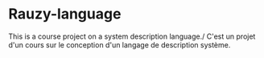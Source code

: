 Rauzy-language
==============

This is a course project on a system description language./ C'est un projet d'un cours sur le conception d'un langage de description système.
